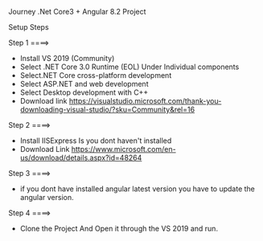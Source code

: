 Journey  .Net Core3 + Angular 8.2 Project

Setup Steps 

Step 1 ====>

   * Install VS 2019 (Community)
   * Select .NET Core 3.0 Runtime (EOL) Under Individual components
   * Select.NET Core cross-platform development 
   * Select ASP.NET and web development 
   * Select Desktop development with C++ 
   * Download link https://visualstudio.microsoft.com/thank-you-downloading-visual-studio/?sku=Community&rel=16
   
Step 2 ====>

   * Install IISExpress Is you dont haven't installed 
   * Download Link https://www.microsoft.com/en-us/download/details.aspx?id=48264
  
Step 3 ====> 
   * if you dont have installed angular latest version you have to update the angular version.

Step 4 ====>
   * Clone the Project And Open it through the VS 2019 and run.
   

